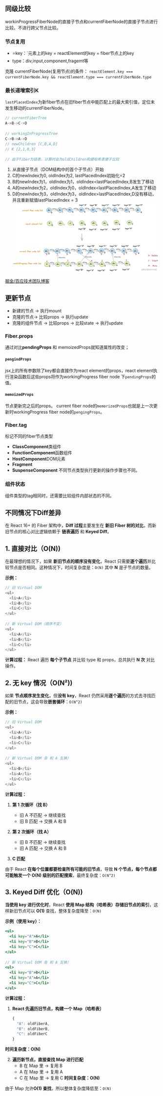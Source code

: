 ## 同级比较
workinProgressFiberNode的直接子节点和currentFiberNode的直接子节点进行比较。不进行跨父节点比较。

### 节点复用
- ⭐️key：`元素上的key = reactElement的key = fiber节点上的key
- type：div,input,component,fragemt等
 
 克隆 currentFiberNode(复用节点)的条件：
`reactElement.key === currentFiberNode.key && reactElement.type === currentFiberNode.type`

### 最长递增索引K
`lastPlacedIndex`为新fiber节点在旧fiber节点中能匹配上的最大索引值，定位未发生移动的currentFiberNode。
```javascript
// currentFiberTree
A->B->C->D

// workingInProgressTree
C->B->A->D
// newChildren [C,B,A,D]
// K [2,1,0,3]

// 由于fiber为链表，计算时会为oldChildren构建哈希表便于比较
```
1. 从直接子节点（DOM结构中的首个子节点）开始
2. C的newIndex为0, oldIndex为2, lastPlacedIndex初始化=2
3. B的newIndex为1，oldIndex为1，oldIndex<lastPlacedIndex,B发生了移动
4. A的newIndex为2，oldIndex为0，oldIndex<lastPlacedIndex,A发生了移动
5. D的newIndex为3，oldIndex为3，oldIndex>lastPlacedIndex,D没有移动，并且重新赋值lastPlacedIndex = 3
![](../../assets/Pasted_image_20240712170330.png)

[掘金/百应技术团队博客](https://juejin.cn/post/7012961682938920967#heading-9)
## 更新节点
- 新建的节点 -> 执行mount
- 克隆的节点-> 比较props -> 执行update
- 克隆的组件节点 -> 比较props -> 比较state -> 执行update
### Fiber.props
通过对比**pendingProps** 和 memoizedProps就知道属性的改变；
#### `pengindProps`
jsx上的所有参数除了key都会直接作为react element的props，react element执行渲染函数后这些props将作为workingProgress fiber node 下`pendingProps`的值。
#### `memoizedProps`
节点更新完之后的props。
current fiber node的`memorizedProps`也就是上一次更新时workingProgress fiber node的`pengingProps`。

### Fiber.tag
标记不同的fiber节点类型
- **ClassComponent**类组件
- **FunctionComponent**函数组件
- **HostComponent**DOM元素
- **Fragment**
- **SuspenseComponent**
不同节点类型执行更新的操作步骤也不同。

### 组件状态
组件类型的tag相同时，还需要比较组件内部状态的不同。


## 不同情况下Diff差异
在 React 16+ 的 Fiber 架构中，**Diff 过程**主要发生在 **新旧 Fiber 树的对比**，而新旧节点的核心对比逻辑依赖于 **链表遍历** 和 **Keyed Diff**。

## **1. 直接对比（O(N))**
在最理想的情况下，如果 **新旧节点的顺序没有变化**，React 只需要**逐个遍历**并比较节点是否相同。这种情况下，时间复杂度是：`O(N)`
其中 **N** 是子节点的数量。

**示例：**
```js
// 旧 Virtual DOM
<ul>
  <li>A</li>
  <li>B</li>
  <li>C</li>
</ul>

// 新 Virtual DOM（顺序不变）
<ul>
  <li>A</li>
  <li>B</li>
  <li>C</li>
</ul>
```

**计算过程：**
React 遍历 **每个子节点** 并比较 type 和 props，总共执行 **N 次** 对比操作。

## 2. 无 **key 情况（O(N²))**
如果 **节点顺序发生变化**，但**没有 key**，React 仍然采用**逐个遍历**的方式去寻找匹配的旧节点，这会导致**嵌套循环**：`O(N^2)`

**示例：**

```js
// 旧 Virtual DOM
<ul>
  <li>A</li>
  <li>B</li>
  <li>C</li>
</ul>

// 新 Virtual DOM（B 和 A 互换）
<ul>
  <li>B</li>
  <li>A</li>
  <li>C</li>
</ul>
```

**计算过程：**

1. **第 1 次循环（找 B）**
	- 旧 A 不匹配 → 继续查找
	- 旧 B 匹配 → 交换 A 和 B

2. **第 2 次循环（找 A）**
	- 旧 B 不匹配 → 继续查找
	- 旧 A 匹配 → 交换 A 和 B

3. **C 匹配**

由于 React **在每个位置都要检查所有可能的旧节点**，导致 **N 个节点，每个节点都可能触发一个 O(N) 级别的匹配搜索**，最终复杂度：`O(N^2)`

## **3. Keyed Diff 优化（O(N))**
**当使用 key 进行优化时**，React **使用 Map 结构（哈希表）存储旧节点的索引**，这样新旧节点可以 **O(1)** 查找，整体复杂度降至：`O(N)`

**示例（使用 key）：**
```jsx
<ul>
  <li key="A">A</li>
  <li key="B">B</li>
  <li key="C">C</li>
</ul>

// 新 Virtual DOM（B 和 A 互换）
<ul>
  <li key="B">B</li>
  <li key="A">A</li>
  <li key="C">C</li>
</ul>
```

**计算过程：**

1. **React 先遍历旧节点，构建一个 Map（哈希表）**
	```js
	{
	  "A": oldFiberA,
	  "B": oldFiberB,
	  "C": oldFiberC
	}
	```
**时间复杂度：O(N)**
 
2. **遍历新节点，直接查找 Map 进行匹配**
	- B 在 Map 里 → 复用 B
	- A 在 Map 里 → 复用 A
	- C 在 Map 里 → 复用 C
**时间复杂度：O(N)**

由于 Map 允许**O(1) 查找**，所以整体复杂度降低至：`O(N)`
